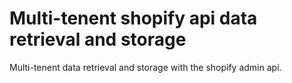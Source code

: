 # Multi-tenent shopify api data retrieval and storage

Multi-tenent data retrieval and storage with the shopify admin api.
